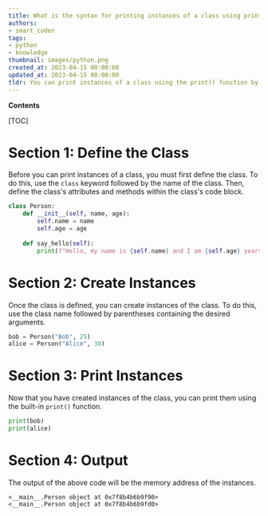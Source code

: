 ```yaml
---
title: What is the syntax for printing instances of a class using print()?
authors:
- smart_coder
tags:
- python
- knowledge
thumbnail: images/python.png
created_at: 2023-04-15 00:00:00
updated_at: 2023-04-15 00:00:00
tldr: You can print instances of a class using the print() function by passing the instance as an argument.
---
```


**Contents**

[TOC]

# Section 1: Define the Class

Before you can print instances of a class, you must first define the class. To do this, use the `class` keyword followed by the name of the class. Then, define the class's attributes and methods within the class's code block.

```python
class Person:
    def __init__(self, name, age):
        self.name = name
        self.age = age
    
    def say_hello(self):
        print(f"Hello, my name is {self.name} and I am {self.age} years old.")
```

# Section 2: Create Instances

Once the class is defined, you can create instances of the class. To do this, use the class name followed by parentheses containing the desired arguments. 

```python
bob = Person("Bob", 25)
alice = Person("Alice", 30)
```

# Section 3: Print Instances

Now that you have created instances of the class, you can print them using the built-in `print()` function.

```python
print(bob)
print(alice)
```

# Section 4: Output

The output of the above code will be the memory address of the instances.

```
<__main__.Person object at 0x7f8b4b6b9f90>
<__main__.Person object at 0x7f8b4b6b9fd0>
```
